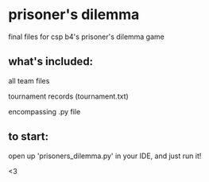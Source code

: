 # prisoner's dilemma

final files for csp b4's prisoner's dilemma game

## what's included:

all team files

tournament records (tournament.txt)

encompassing .py file

## to start:

open up 'prisoners_dilemma.py' in your IDE, and just run it!


<3
